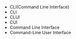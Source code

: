 - CLI(Command Line Interface)
- CLI
- CLUI
- CUI
- Command Line Interface
- Command-Line User Interface